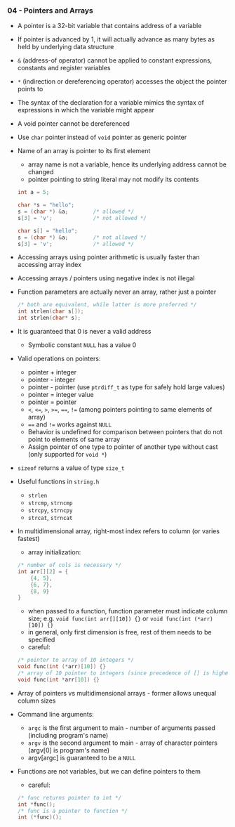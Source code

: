 ### 04 - Pointers and Arrays

- A pointer is a 32-bit variable that contains address of a variable

- If pointer is advanced by 1, it will actually advance as many bytes as held by underlying data structure

- `&` (address-of operator) cannot be applied to constant expressions, constants and register variables

- `*` (indirection or dereferencing operator) accesses the object the pointer points to

- The syntax of the declaration for a variable mimics the syntax of expressions in which the variable might appear

- A void pointer cannot be dereferenced

- Use `char` pointer instead of `void` pointer as generic pointer

- Name of an array is pointer to its first element
    * array name is not a variable, hence its underlying address cannot be changed
    * pointer pointing to string literal may not modify its contents
    ```c
    int a = 5;

    char *s = "hello";
    s = (char *) &a;        /* allowed */
    s[3] = 'v';             /* not allowed */

    char s[] = "hello";
    s = (char *) &a;        /* not allowed */
    s[3] = 'v';             /* allowed */
    ```

- Accessing arrays using pointer arithmetic is usually faster than accessing array index

- Accessing arrays / pointers using negative index is not illegal

- Function parameters are actually never an array, rather just a pointer
    ```c
    /* both are equivalent, while latter is more preferred */
    int strlen(char s[]);
    int strlen(char* s);
    ```

- It is guaranteed that 0 is never a valid address
    * Symbolic constant `NULL` has a value 0

- Valid operations on pointers:
    * pointer + integer
    * pointer - integer
    * pointer - pointer (use `ptrdiff_t` as type for safely hold large values)
    * pointer = integer value
    * pointer = pointer
    * `<`, `<=`, `>`, `>=`, `==`, `!=` (among pointers pointing to same elements of array)
    * `==` and `!=` works against `NULL`
    * Behavior is undefined for comparison between pointers that do not point to elements of same array
    * Assign pointer of one type to pointer of another type without cast (only supported for `void *`)

- `sizeof` returns a value of type `size_t`

- Useful functions in `string.h`
    * `strlen`
    * `strcmp`, `strncmp`
    * `strcpy`, `strncpy`
    * `strcat`, `strncat`

- In multidimensional array, right-most index refers to column (or varies fastest)
    * array initialization:
    ```c
    /* number of cols is necessary */
    int arr[][2] = {
        {4, 5},
        {6, 7},
        {8, 9}
    }
    ```
    * when passed to a function, function parameter must indicate column size; e.g. `void func(int arr[][10]) {}` or `void func(int (*arr)[10]) {}`
    * in general, only first dimension is free, rest of them needs to be specified
    * careful:
    ```c
    /* pointer to array of 10 integers */
    void func(int (*arr)[10]) {}
    /* array of 10 pointer to integers (since precedence of [] is higher than *) */
    void func(int *arr[10]) {}
    ```

- Array of pointers vs multidimensional arrays - former allows unequal column sizes

- Command line arguments:
    * `argc` is the first argument to main - number of arguments passed (including program's name)
    * `argv` is the second argument to main - array of character pointers (argv[0] is program's name)
    * argv[argc] is guaranteed to be a `NULL`

- Functions are not variables, but we can define pointers to them
    * careful:
    ```c
    /* func returns pointer to int */
    int *func();
    /* func is a pointer to function */
    int (*func)();
    ```